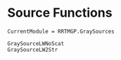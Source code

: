 # Source Functions

```@meta
CurrentModule = RRTMGP.GraySources
```

```@docs
GraySourceLWNoScat
GraySourceLW2Str
```
